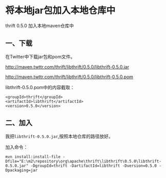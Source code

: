 # 将本地jar包加入本地仓库中

thrift 0.5.0 加入本地maven仓库中

## 一、下载

在Twitter中下载jar包和pom文件。

http://maven.twttr.com/thrift/libthrift/0.5.0/libthrift-0.5.0.jar

http://maven.twttr.com/thrift/libthrift/0.5.0/libthrift-0.5.0.pom

libthrift-0.5.0.pom中的内容截取：

```
<groupId>thrift</groupId>
<artifactId>libthrift</artifactId>
<version>0.5.0</version>
```

## 二、加入

我把`libthrift-0.5.0.jar`,按照本地仓库的路径放好。

加入命令：

```
mvn install:install-file -Dfile="E:\m2\repository\org\apache\thrift\libthrift\0.5.0\libthrift-0.5.0.jar" -DgroupId=thrift -DartifactId=libthrift -Dversion=0.5.0 -Dpackaging=jar
```